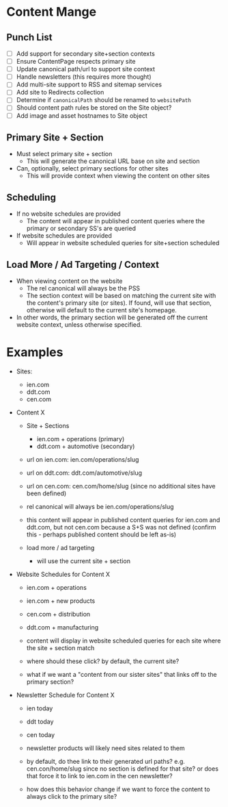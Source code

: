 # Content Mange

## Punch List
- [ ] Add support for secondary site+section contexts
- [ ] Ensure ContentPage respects primary site
- [ ] Update canonical path/url to support site context
- [ ] Handle newsletters (this requires more thought)
- [ ] Add multi-site support to RSS and sitemap services
- [ ] Add site to Redirects collection
- [ ] Determine if `canonicalPath` should be renamed to `websitePath`
- [ ] Should content path rules be stored on the Site object?
- [ ] Add image and asset hostnames to Site object

## Primary Site + Section
- Must select primary site + section
  - This will generate the canonical URL base on site and section
- Can, optionally, select primary sections for other sites
  - This will provide context when viewing the content on other sites

## Scheduling
- If no website schedules are provided
  - The content will appear in published content queries where the primary or secondary SS's are queried
- If website schedules are provided
  -  Will appear in website scheduled queries for site+section scheduled

## Load More / Ad Targeting / Context
- When viewing content on the website
  - The rel canonical will always be the PSS
  - The section context will be based on matching the current site with the content's primary site (or sites). If found, will use that section, otherwise will default to the current site's homepage.
- In other words, the primary section will be generated off the current website context, unless otherwise specified.


# Examples
- Sites:
  - ien.com
  - ddt.com
  - cen.com

- Content X
  - Site + Sections
    - ien.com + operations (primary)
    - ddt.com + automotive (secondary)

  - url on ien.com: ien.com/operations/slug
  - url on ddt.com: ddt.com/automotive/slug
  - url on cen.com: cen.com/home/slug (since no additional sites have been defined)
  - rel canonical will always be ien.com/operations/slug

  - this content will appear in published content queries for ien.com and ddt.com, but not cen.com because a S+S was not defined (confirm this - perhaps published content should be left as-is)

  - load more / ad targeting
    - will use the current site + section

- Website Schedules for Content X
  - ien.com + operations
  - ien.com + new products
  - cen.com + distribution
  - ddt.com + manufacturing

  - content will display in website scheduled queries for each site where the site + section match
  - where should these click? by default, the current site?
  - what if we want a "content from our sister sites" that links off to the primary section?

- Newsletter Schedule for Content X
  - ien today
  - ddt today
  - cen today

  - newsletter products will likely need sites related to them

  - by default, do thee link to their generated url paths? e.g. cen.con/home/slug since no section is defined for that site? or does that force it to link to ien.com in the cen newsletter?

  - how does this behavior change if we want to force the content to always click to the primary site?
